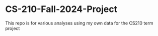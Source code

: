 # CS-210-Fall-2024-Project
This repo is for various analyses using my own data for the CS210 term project
